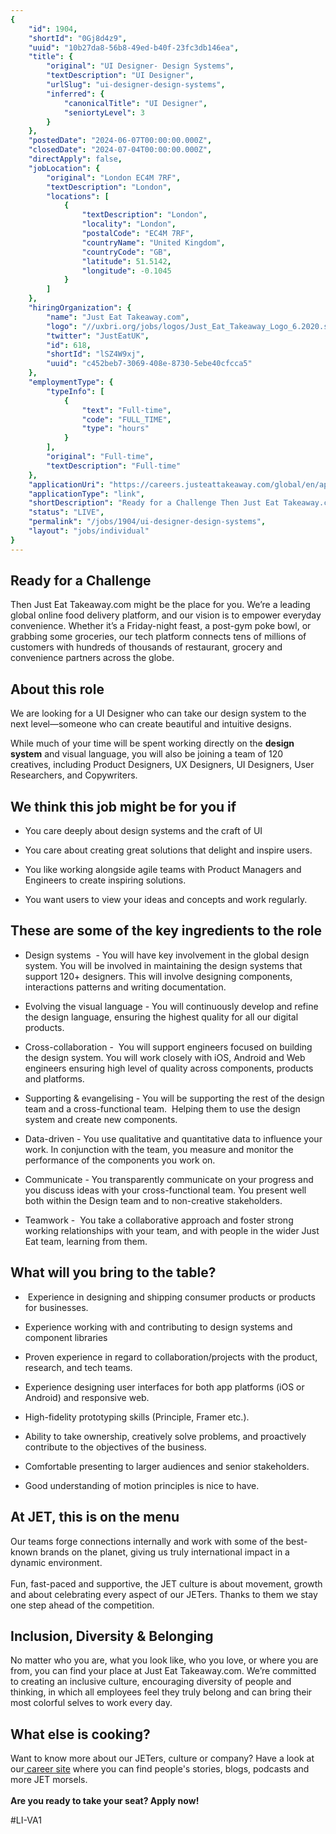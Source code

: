 ```yaml
---
{
	"id": 1904,
	"shortId": "0Gj8d4z9",
	"uuid": "10b27da8-56b8-49ed-b40f-23fc3db146ea",
	"title": {
		"original": "UI Designer- Design Systems",
		"textDescription": "UI Designer",
		"urlSlug": "ui-designer-design-systems",
		"inferred": {
			"canonicalTitle": "UI Designer",
			"seniortyLevel": 3
		}
	},
	"postedDate": "2024-06-07T00:00:00.000Z",
	"closedDate": "2024-07-04T00:00:00.000Z",
	"directApply": false,
	"jobLocation": {
		"original": "London EC4M 7RF",
		"textDescription": "London",
		"locations": [
			{
				"textDescription": "London",
				"locality": "London",
				"postalCode": "EC4M 7RF",
				"countryName": "United Kingdom",
				"countryCode": "GB",
				"latitude": 51.5142,
				"longitude": -0.1045
			}
		]
	},
	"hiringOrganization": {
		"name": "Just Eat Takeaway.com",
		"logo": "//uxbri.org/jobs/logos/Just_Eat_Takeaway_Logo_6.2020.svg",
		"twitter": "JustEatUK",
		"id": 618,
		"shortId": "lSZ4W9xj",
		"uuid": "c452beb7-3069-408e-8730-5ebe40cfcca5"
	},
	"employmentType": {
		"typeInfo": [
			{
				"text": "Full-time",
				"code": "FULL_TIME",
				"type": "hours"
			}
		],
		"original": "Full-time",
		"textDescription": "Full-time"
	},
	"applicationUri": "https://careers.justeattakeaway.com/global/en/apply?jobSeqNo=TAKEGLOBALR038677ENGLOBAL&step=1",
	"applicationType": "link",
	"shortDescription": "Ready for a Challenge Then Just Eat Takeaway.com. might be the place for you. We’re’ a leading global online food delivery platform, and our vision is to empower everyday convenience. Whether it’s’ a",
	"status": "LIVE",
	"permalink": "/jobs/1904/ui-designer-design-systems",
	"layout": "jobs/individual"
}
---
```

<h2>Ready for a Challenge</h2><p>Then Just Eat Takeaway.com might be the place for you. We’re a leading global online food delivery platform, and our vision is to empower everyday convenience. Whether it’s a Friday-night feast, a post-gym poke bowl, or grabbing some groceries, our tech platform connects tens of millions of customers with hundreds of thousands of restaurant, grocery and convenience partners across the globe.</p><h2>About this role</h2><p>We are looking for a UI Designer who can take our design system to the next level—someone who can create beautiful and intuitive designs.&nbsp;</p><p>While much of your time will be spent working directly on the <strong>design system</strong> and visual language, you will also be joining a team of 120 creatives, including Product Designers, UX Designers, UI Designers, User Researchers, and Copywriters.&nbsp;</p><h2>We think this job might be for you if</h2><ul><li><p>You care deeply about design systems and the craft of UI</p></li><li><p>You care about creating great solutions that delight and inspire users.</p></li><li><p>You like working alongside agile teams with Product Managers and Engineers to create inspiring solutions.</p></li><li><p>You want users to view your ideas and concepts and work regularly.</p></li></ul><h2>These are some of the key ingredients to the role</h2><ul><li><p>Design systems&nbsp; - You will have key involvement in the global design system. You will be involved in maintaining the design systems that support 120+ designers. This will involve designing components, interactions patterns and writing documentation.</p></li><li><p>Evolving the visual language - You will continuously develop and refine the design language, ensuring the highest quality for all our digital products.</p></li><li><p>Cross-collaboration -&nbsp; You will support engineers focused on building the design system. You will work closely with iOS, Android and Web engineers ensuring high level of quality across components, products and platforms.&nbsp;&nbsp;</p></li><li><p>Supporting &amp; evangelising - You will be supporting the rest of the design team and a cross-functional team. &nbsp;Helping them to use the design system and create new components.</p></li><li><p>Data-driven - You use qualitative and quantitative data to influence your work. In conjunction with the team, you measure and monitor the performance of the components you work on.</p></li><li><p>Communicate - You transparently communicate on your progress and you discuss ideas with your cross-functional team. You present well both within the Design team and to non-creative stakeholders.&nbsp;</p></li><li><p>Teamwork -&nbsp; You take a collaborative approach and foster strong working relationships with your team, and with people in the wider Just Eat team, learning from them.</p></li></ul><h2>What will you bring to the table?</h2><ul><li><p>&nbsp;Experience in designing and shipping consumer products or products for businesses.</p></li><li><p>Experience working with and contributing to design systems and component libraries</p></li><li><p>Proven experience in regard to collaboration/projects with the product, research, and tech teams.</p></li><li><p>Experience designing user interfaces for both app platforms (iOS or Android) and responsive web.</p></li><li><p>High-fidelity prototyping skills (Principle, Framer etc.).</p></li><li><p>Ability to take ownership, creatively solve problems, and proactively contribute to the objectives of the business.</p></li><li><p>Comfortable presenting to larger audiences and senior stakeholders.</p></li><li><p>Good understanding of motion principles is nice to have.</p></li></ul><h2>At JET, this is on the menu</h2><p>Our teams forge connections internally and work with some of the best-known brands on the planet, giving us truly international impact in a dynamic environment.<br><br>Fun, fast-paced and supportive, the JET culture is about movement, growth and about celebrating every aspect of our JETers. Thanks to them we stay one step ahead of the competition.</p><h2>Inclusion, Diversity &amp; Belonging</h2><p>No matter who you are, what you look like, who you love, or where you are from, you can find your place at Just Eat Takeaway.com. We’re committed to creating an inclusive culture, encouraging diversity of people and thinking, in which all employees feel they truly belong and can bring their most colorful selves to work every day.</p><h2>What else is cooking?</h2><p>Want to know more about our JETers, culture or company? Have a look at our<a target="_blank" rel="noopener noreferrer nofollow" href="https://careers.justeattakeaway.com/global/en/home"> career site</a> where you can find people's stories, blogs, podcasts and more JET morsels.<br><br><strong>Are you ready to take your seat? Apply now!</strong></p><p>#LI-VA1</p>
